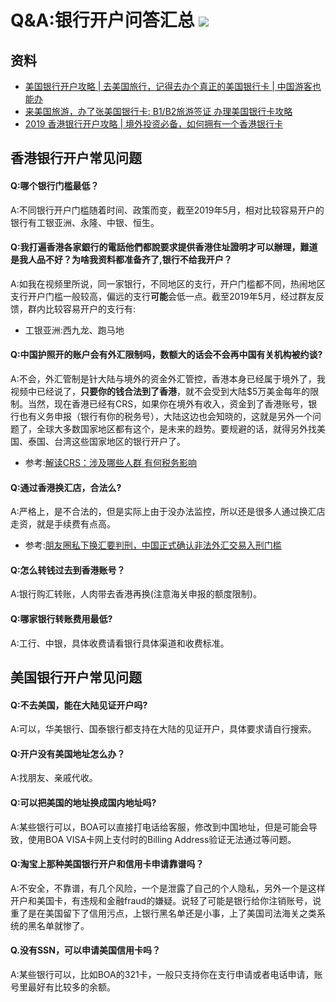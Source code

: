 Q&A:银行开户问答汇总 ![](https://img.shields.io/badge/ZUOLUOTV-手机卡-orange.svg?style=flat) 
=================

## 资料

* [美国银行开户攻略 | 去美国旅行，记得去办个真正的美国银行卡 | 中国游客也能办](https://luolei.org/bank-of-america-chinese-vistor-opening-account/)
* [来美国旅游，办了张美国银行卡: B1/B2旅游签证 办理美国银行卡攻略](https://luolei.org/open-bank-account-in-usa-b1-b2-visa/)
* [2019 香港银行开户攻略 | 境外投资必备，如何拥有一个香港银行卡](https://luolei.org/how-to-open-a-bank-account-in-hongkong/)

## 香港银行开户常见问题

#### Q:哪个银行门槛最低？

A:不同银行开户门槛随着时间、政策而变，截至2019年5月，相对比较容易开户的银行有工银亚洲、永隆、中银、恒生。

#### Q:我打遍香港各家銀行的電話他們都說要求提供香港住址證明才可以辦理，難道是我人品不好？为啥我资料都准备齐了,银行不给我开户？

A:如我在视频里所说，同一家银行，不同地区的支行，开户门槛都不同，热闹地区支行开户门槛一般较高，偏远的支行**可能**会低一点。截至2019年5月，经过群友反馈，群内比较容易开户的支行有:

* 工银亚洲:西九龙、跑马地

#### Q:中国护照开的账户会有外汇限制吗，数额大的话会不会再中国有关机构被约谈﻿?

A:不会，外汇管制是针大陆与境外的资金外汇管控，香港本身已经属于境外了，我视频中已经说了，**只要你的钱合法到了香港**，就不会受到大陆$5万美金每年的限制。当然，现在香港已经有CRS，如果你在境外有收入，资金到了香港账号，银行也有义务申报（银行有你的税务号），大陆这边也会知晓的，这就是另外一个问题了，全球大多数国家地区都有这个，是未来的趋势。要规避的话，就得另外找美国、泰国、台湾这些国家地区的银行开户了。﻿

* 参考:[解读CRS：涉及哪些人群 有何税务影响](https://finance.qq.com/a/20170209/004410.htm)

#### Q:通过香港换汇店，合法么﻿?

A:严格上，是不合法的，但是实际上由于没办法监控，所以还是很多人通过换汇店走资，就是手续费有点高。

* 参考:[朋友圈私下换汇要判刑，中国正式确认非法外汇交易入刑门槛 ](http://www.sohu.com/a/294313651_428966)

#### Q:怎么转钱过去到香港账号？

A:银行购汇转账，人肉带去香港再换(注意海关申报的额度限制)。

#### Q:哪家银行转账费用最低?

A:工行、中银，具体收费请看银行具体渠道和收费标准。

## 美国银行开户常见问题

#### Q:不去美国，能在大陆见证开户吗?

A:可以，华美银行、国泰银行都支持在大陆的见证开户，具体要求请自行搜索。

#### Q:开户没有美国地址怎么办？

A:找朋友、亲戚代收。

#### Q:可以把美国的地址换成国内地址吗?

A:某些银行可以，BOA可以直接打电话给客服，修改到中国地址，但是可能会导致，使用BOA VISA卡网上支付时的Billing Address验证无法通过等问题。

#### Q:淘宝上那种美国银行开户和信用卡申请靠谱吗？

A:不安全，不靠谱，有几个风险，一个是泄露了自己的个人隐私，另外一个是这样开户和美国卡，有违规和金融fraud的嫌疑。说轻了可能是银行给你注销账号，说重了是在美国留下了信用污点，上银行黑名单还是小事，上了美国司法海关之类系统的黑名单就惨了。

#### Q.没有SSN，可以申请美国信用卡吗？

A:某些银行可以，比如BOA的321卡，一般只支持你在支行申请或者电话申请，账号里最好有比较多的余额。


